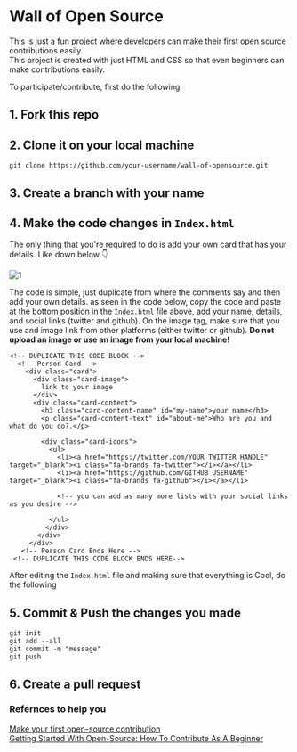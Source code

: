 # Wall of Open Source
This is just a fun project where developers can make their first open source contributions easily.  
This project is created with just HTML and CSS so that even beginners can make contributions easily.  

To participate/contribute, first do the following

## 1. Fork this repo 
## 2. Clone it on your local machine
```
git clone https://github.com/your-username/wall-of-opensource.git
```
## 3. Create a branch with your name
## 4. Make the code changes in `Index.html`


The only thing that you're required to do is add your own card that has your details. Like down below :point_down:

![1](https://user-images.githubusercontent.com/83160332/180177578-8bfa6b2e-424f-4496-8e94-44bf7c4f7237.jpeg)


The code is simple, just duplicate from where the comments say and then add your own details. as seen in the code below, copy the code and paste at the bottom position in the `Index.html` file above, add your name, details, and social links (twitter and github). On the image tag, make sure that you use and image link from other platforms (either twitter or github). **Do not upload an image or use an image from your local machine!**
```
<!-- DUPLICATE THIS CODE BLOCK -->
  <!-- Person Card -->
    <div class="card">
      <div class="card-image">
        link to your image
      </div>
      <div class="card-content">
        <h3 class="card-content-name" id="my-name">your name</h3>
        <p class="card-content-text" id="about-me">Who are you and what do you do?.</p>

        <div class="card-icons">
          <ul>
            <li><a href="https://twitter.com/YOUR TWITTER HANDLE" target="_blank"><i class="fa-brands fa-twitter"></i></a></li>
            <li><a href="https://github.com/GITHUB USERNAME" target="_blank"><i class="fa-brands fa-github"></i></a></li>
            
            <!-- you can add as many more lists with your social links as you desire -->
            
          </ul>
         </div>
       </div>
     </div>
   <!-- Person Card Ends Here -->
 <!-- DUPLICATE THIS CODE BLOCK ENDS HERE-->

```
After editing the `Index.html` file and making sure that everything is Cool, do the following

## 5. Commit & Push the changes you made
```
git init 
git add --all
git commit -m "message"
git push
```
## 6. Create a pull request

### Refernces to help you 
[Make your first open-source contribution](https://tech.dineshs91.com/first-open-source-contribution)  
[Getting Started With Open-Source: How To Contribute As A Beginner](https://catalins.tech/getting-started-with-open-source-how-to-contribute-as-a-beginner) 
